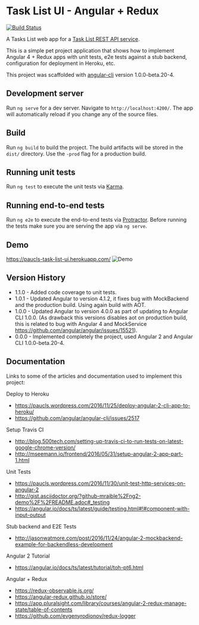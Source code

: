 # Task List UI - Angular + Redux
[![Build Status](https://travis-ci.org/paucls/task_list_ui-angular-redux.svg?branch=master)](https://travis-ci.org/paucls/task_list_ui-angular-redux)

A Tasks List web app for a [Task List REST API service](https://github.com/paucls/task_list_api-spring_boot).

This is a simple pet project application that shows how to implement Angular 4 + Redux apps with unit tests, e2e tests against 
a stub backend, configuration for deployment in Heroku, etc.

This project was scaffolded with [angular-cli](https://github.com/angular/angular-cli) version 1.0.0-beta.20-4.

## Development server
Run `ng serve` for a dev server. Navigate to `http://localhost:4200/`. The app will automatically reload if you change any of the source files.

## Build

Run `ng build` to build the project. The build artifacts will be stored in the `dist/` directory. Use the `-prod` flag for a production build.

## Running unit tests

Run `ng test` to execute the unit tests via [Karma](https://karma-runner.github.io).

## Running end-to-end tests

Run `ng e2e` to execute the end-to-end tests via [Protractor](http://www.protractortest.org/).
Before running the tests make sure you are serving the app via `ng serve`.

## Demo
https://paucls-task-list-ui.herokuapp.com/
![Demo](app-demo.gif)

## Version History
- 1.1.0 - Added code coverage to unit tests.
- 1.0.1 - Updated Angular to version 4.1.2, it fixes bug with MockBackend and the production build. Using again build with AOT.
- 1.0.0 - Updated Angular to version 4.0.0 as part of updating to Angular CLI 1.0.0. (As drawback this versions disables aot on production build, this is related to bug with Angular 4 and MockService https://github.com/angular/angular/issues/15521).
- 0.0.0 - Implemented completely the project, used Angular 2 and Angular CLI 1.0.0-beta.20-4.

## Documentation
Links to some of the articles and documentation used to implement this project:

Deploy to Heroku
- https://paucls.wordpress.com/2016/11/25/deploy-angular-2-cli-app-to-heroku/
- https://github.com/angular/angular-cli/issues/2517

Setup Travis CI
- http://blog.500tech.com/setting-up-travis-ci-to-run-tests-on-latest-google-chrome-version/
- http://mseemann.io/frontend/2016/05/31/setup-angular-2-app-part-1.html

Unit Tests
- https://paucls.wordpress.com/2016/11/30/unit-test-http-services-on-angular-2
- http://gist.asciidoctor.org/?github-mraible%2Fng2-demo%2F%2FREADME.adoc#_testing
- https://angular.io/docs/ts/latest/guide/testing.html#!#component-with-input-output

Stub backend and E2E Tests
- http://jasonwatmore.com/post/2016/11/24/angular-2-mockbackend-example-for-backendless-development

Angular 2 Tutorial
- https://angular.io/docs/ts/latest/tutorial/toh-pt6.html

Angular + Redux
- https://redux-observable.js.org/
- https://angular-redux.github.io/store/
- https://app.pluralsight.com/library/courses/angular-2-redux-manage-state/table-of-contents
- https://github.com/evgenyrodionov/redux-logger
